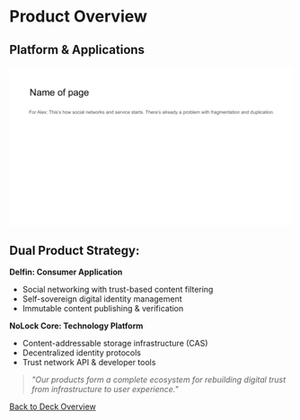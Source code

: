 # Product Overview

## Platform & Applications

![Product Overview](../images/slide7.png)


## Dual Product Strategy:

**Delfin: Consumer Application**
- Social networking with trust-based content filtering
- Self-sovereign digital identity management
- Immutable content publishing & verification

**NoLock Core: Technology Platform**
- Content-addressable storage infrastructure (CAS)
- Decentralized identity protocols
- Trust network API & developer tools

> *"Our products form a complete ecosystem for rebuilding digital trust from infrastructure to user experience."*


[Back to Deck Overview](../README.md)
